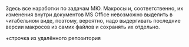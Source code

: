 Здесь все наработки по задачам МЮ.
Макросы и, соответственно, их изменения внутри документов MS Office невозможно выделить в читабельном виде, поэтому, вероятно, надо выдергивать последние версии макросов из самих файлов и сохранять их отдельно.

+строчка из удалённого репозитория
